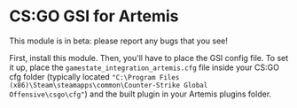 # CS:GO GSI for Artemis

This module is in beta: please report any bugs that you see! 

First, install this module. Then, you'll have to place the GSI config file. To set it up, place the `gamestate_integration_artemis.cfg` file inside your CS:GO cfg folder (typically located `"C:\Program Files (x86)\Steam\steamapps\common\Counter-Strike Global Offensive\csgo\cfg"`) and the built plugin in your Artemis plugins folder.
